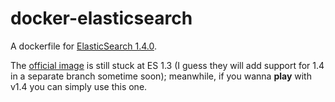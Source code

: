 # docker-elasticsearch

A dockerfile for [ElasticSearch 1.4.0](http://www.elasticsearch.org/blog/elasticsearch-1-4-0-released/).

The [official image](https://github.com/dockerfile/elasticsearch)
is still stuck at ES 1.3 (I guess they will add support for 1.4
in a separate branch sometime soon); meanwhile, if you wanna
**play** with v1.4 you can simply use this one.